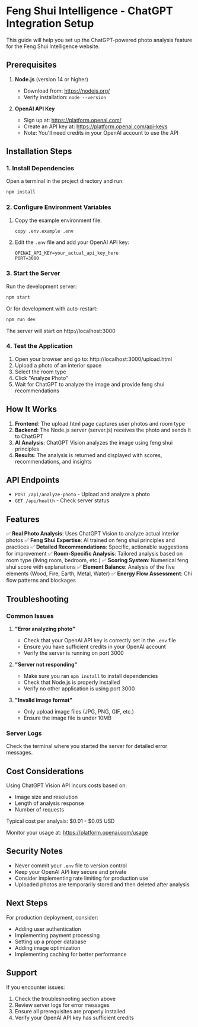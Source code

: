 # Feng Shui Intelligence - ChatGPT Integration Setup

This guide will help you set up the ChatGPT-powered photo analysis feature for the Feng Shui Intelligence website.

## Prerequisites

1. **Node.js** (version 14 or higher)
   - Download from: https://nodejs.org/
   - Verify installation: `node --version`

2. **OpenAI API Key**
   - Sign up at: https://platform.openai.com/
   - Create an API key at: https://platform.openai.com/api-keys
   - Note: You'll need credits in your OpenAI account to use the API

## Installation Steps

### 1. Install Dependencies

Open a terminal in the project directory and run:

```bash
npm install
```

### 2. Configure Environment Variables

1. Copy the example environment file:
   ```bash
   copy .env.example .env
   ```

2. Edit the `.env` file and add your OpenAI API key:
   ```
   OPENAI_API_KEY=your_actual_api_key_here
   PORT=3000
   ```

### 3. Start the Server

Run the development server:

```bash
npm start
```

Or for development with auto-restart:

```bash
npm run dev
```

The server will start on http://localhost:3000

### 4. Test the Application

1. Open your browser and go to: http://localhost:3000/upload.html
2. Upload a photo of an interior space
3. Select the room type
4. Click "Analyze Photo"
5. Wait for ChatGPT to analyze the image and provide feng shui recommendations

## How It Works

1. **Frontend**: The upload.html page captures user photos and room type
2. **Backend**: The Node.js server (server.js) receives the photo and sends it to ChatGPT
3. **AI Analysis**: ChatGPT Vision analyzes the image using feng shui principles
4. **Results**: The analysis is returned and displayed with scores, recommendations, and insights

## API Endpoints

- `POST /api/analyze-photo` - Upload and analyze a photo
- `GET /api/health` - Check server status

## Features

✅ **Real Photo Analysis**: Uses ChatGPT Vision to analyze actual interior photos
✅ **Feng Shui Expertise**: AI trained on feng shui principles and practices
✅ **Detailed Recommendations**: Specific, actionable suggestions for improvement
✅ **Room-Specific Analysis**: Tailored analysis based on room type (living room, bedroom, etc.)
✅ **Scoring System**: Numerical feng shui score with explanations
✅ **Element Balance**: Analysis of the five elements (Wood, Fire, Earth, Metal, Water)
✅ **Energy Flow Assessment**: Chi flow patterns and blockages

## Troubleshooting

### Common Issues

1. **"Error analyzing photo"**
   - Check that your OpenAI API key is correctly set in the `.env` file
   - Ensure you have sufficient credits in your OpenAI account
   - Verify the server is running on port 3000

2. **"Server not responding"**
   - Make sure you ran `npm install` to install dependencies
   - Check that Node.js is properly installed
   - Verify no other application is using port 3000

3. **"Invalid image format"**
   - Only upload image files (JPG, PNG, GIF, etc.)
   - Ensure the image file is under 10MB

### Server Logs

Check the terminal where you started the server for detailed error messages.

## Cost Considerations

Using ChatGPT Vision API incurs costs based on:
- Image size and resolution
- Length of analysis response
- Number of requests

Typical cost per analysis: $0.01 - $0.05 USD

Monitor your usage at: https://platform.openai.com/usage

## Security Notes

- Never commit your `.env` file to version control
- Keep your OpenAI API key secure and private
- Consider implementing rate limiting for production use
- Uploaded photos are temporarily stored and then deleted after analysis

## Next Steps

For production deployment, consider:
- Adding user authentication
- Implementing payment processing
- Setting up a proper database
- Adding image optimization
- Implementing caching for better performance

## Support

If you encounter issues:
1. Check the troubleshooting section above
2. Review server logs for error messages
3. Ensure all prerequisites are properly installed
4. Verify your OpenAI API key has sufficient credits